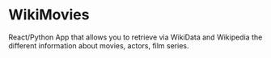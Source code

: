 # WikiMovies
React/Python App that allows you to retrieve via WikiData and Wikipedia the different information about movies, actors, film series.
